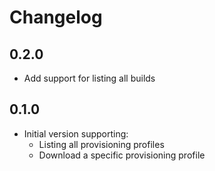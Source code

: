 # Changelog

## 0.2.0

* Add support for listing all builds

## 0.1.0

* Initial version supporting:
  * Listing all provisioning profiles
  * Download a specific provisioning profile

